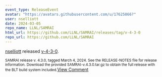 ```yaml
---
event_type: ReleaseEvent
avatar: "https://avatars.githubusercontent.com/u/17625866?"
user: nselliott
date: 2024-03-05
repo_name: LLNL/SAMRAI
html_url: https://github.com/LLNL/SAMRAI/releases/tag/v-4-3-0
repo_url: https://github.com/LLNL/SAMRAI
---
```


<a href='https://github.com/nselliott' target='_blank'>nselliott</a> released <a href='https://github.com/LLNL/SAMRAI/releases/tag/v-4-3-0' target='_blank'>v-4-3-0</a>.

<small>SAMRAI release v. 4.3.0, tagged March 4, 2024. See the RELEASE-NOTES file for release information. Download the provided SAMRAI-v.4.3.0.tar.gz to obtain the full release with the BLT build system included.</small><a href='https://github.com/LLNL/SAMRAI/releases/tag/v-4-3-0' target='_blank'>View Comment</a>